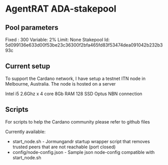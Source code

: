 # AgentRAT ADA-stakepool

## Pool parameters
Fixed : 300
Variable: 2%
Limit: None
Stakepool Id: 5d099136e633d00f53be23c36300f2bfa465fd83f53474dea091042b232b393c

## Current setup
To support the Cardano network, I have setup a testnet ITN node in Melbourne, Australia. The node is hosted on a server

Intel i5 2.6Ghz x 4 core
8Gb RAM 
128 SSD
Optus NBN connection

## Scripts 
For scripts to help the Cardano community please refer to github files

Currently available:
* start_node.sh - Jormungandr startup wrapper script that removes trusted peers that are not reachable (port closed)
* config/node-config.json - Sample json node-config compatible with start_node.sh
